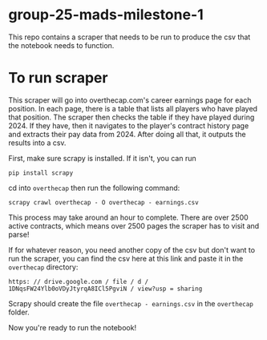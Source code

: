 # group-25-mads-milestone-1

This repo contains a scraper that needs to be run to produce the csv that the notebook needs to function.

# To run scraper

This scraper will go into overthecap.com's career earnings page for each position. In each page, there is a table that lists all players who have played that position. The scraper then checks the table if they have played during 2024. If they have, then it navigates to the player's contract history page and extracts their pay data from 2024. After doing all that, it outputs the results into a csv.

First, make sure scrapy is installed. If it isn't, you can run

```
pip install scrapy
```

cd into `overthecap` then run the following command:

`scrapy crawl overthecap - O overthecap - earnings.csv`

This process may take around an hour to complete. There are over 2500 active contracts, which means over 2500 pages the scraper has to visit and parse!

If for whatever reason, you need another copy of the csv but don't want to run the scraper, you can find the csv here at this link and paste it in the `overthecap` directory:

```
https: // drive.google.com / file / d / 1DNqsFW24Ylb0oVDyJtyrqA8ICl5PgviN / view?usp = sharing
```

Scrapy should create the file `overthecap - earnings.csv` in the `overthecap` folder.

Now you're ready to run the notebook!
